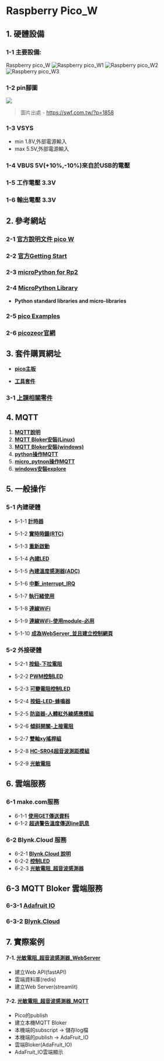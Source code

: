# Raspberry Pico_W

## 1. 硬體設備
### 1-1 主要設備:
Raspberry pico_W
![Raspberry pico_W1](./images/pick_w1.jpeg)
![Raspberry pico_W2](./images/pick_w2.jpeg)
![Raspberry pico_W3](./images/pick_w3.jpeg)

### 1-2 pin腳圖

![](./images/raspberry_pi_pico_w.png)

> 圖片出處 - https://swf.com.tw/?p=1858

### 1-3 VSYS
- min 1.8V,外部電源輸入
- max 5.5V,外部電源輸入

### 1-4 VBUS 5V(+10%,-10%)來自於USB的電壓

### 1-5 工作電壓 3.3V

### 1-6 輸出電壓 3.3V

## 2. 參考網站


### 2-1 [官方說明文件 pico W](https://www.raspberrypi.com/documentation/microcontrollers/raspberry-pi-pico.html#raspberry-pi-pico-w19)

### 2-2 [官方Getting Start](https://www.raspberrypi.com/documentation/microcontrollers/micropython.html)

### 2-3 [microPython for Rp2](https://docs.micropython.org/en/latest/rp2/general.html)

### 2-4 [MicroPython Library](https://docs.micropython.org/en/latest/library/index.html#)
- **Python standard libraries and micro-libraries**

### 2-5 [pico Examples](https://github.com/raspberrypi/pico-micropython-examples/tree/master)

### 2-6 [picozeor官網](https://picozero.readthedocs.io/en/latest/)

## 3. 套件購買網址
- [**pico主板**](https://piepie.com.tw/product/raspberry-pi-pico-wh?hilite=pico)

- [**工具套件**](https://piepie.com.tw/product/gpio-game-console-starter-kit)
 
### 3-1 [上課相關零件](./周邊零件/README.md)

## 4. MQTT
1. [**MQTT說明**](./mqtt/MQTT說明)
2. [**MQTT Bloker安裝(Linux)**](./mqtt/linux安裝)
3. [**MQTT Bloker安裝(windows)**](./mqtt/windows安裝)
4. [**python操作MQTT**](./mqtt/python操作MQTT)
5. [**micro_pytnon操作MQTT**](./mqtt/micropython操作MQTT)
6. [**windows安裝explore**](./mqtt/windows安裝explore)


## 5. 一般操作
### 5-1 內建硬體

- 5-1-1 [**計時器**](./一般操作/0_1計時器/)

- 5-1-2 [**實時時鐘(RTC)**](./一般操作/0_2實時時鐘(Real_Time_Clock))

- 5-1-3 [**重新啟動**](./一般操作/0_3重新啟動(WTD))

- 5-1-4 [**內建LED**](./一般操作/0_4內建LED)

- 5-1-5 [**內建溫度感測器(ADC)**](./一般操作/0_5內建溫度感測器(ADC))

- 5-1-6 [**中斷_interrupt_IRQ**](./一般操作/0_6中斷_interrupt_IRQ)

- 5-1-7 [**執行緒使用**](./一般操作/0_7執行緒使用)

- 5-1-8 [**連線WiFi**](./連線WiFi)

- 5-1-9 [**連線WiFi-使用module-必用**](./連線WiFi/module方式)

- 5-1-10 [**成為WebServer_並且建立控制網頁**](./當作WebServer)

### 5-2 外接硬體

- 5-2-1 [**按鈕-下拉電阻**](./一般操作/1_1_0按鈕和LED/)

- 5-2-2 [**PWM控制LED**](./一般操作/1_1_2_PWM控制LED)

- 5-2-3 [**可變電阻控制LED**](./一般操作/1_1_3_可變電阻控制LED)

- 5-2-4 [**按鈕-LED-蜂鳴器**](./一般操作/2_1按鈕_LED_蜂鳴器) 

- 5-2-5 [**防盜器-人體紅外線感應模組**](./一般操作/2_2防盜器)

- 5-2-6 [**傾斜開關-上接電阻**](./一般操作/2_3傾斜滾珠開關)

- 5-2-7 [**雙軸xy搖桿組**](./一般操作/2_4雙軸xy搖桿組)

- 5-2-8 [**HC-SR04超音波測距模組**](./一般操作/2_5超音波感測器)

- 5-2-9 [**光敏電阻**](./一般操作/2_6光敏電阻)

## 6. 雲端服務

### 6-1 make.com服務

- 6-1-1 [**使用GET傳送資料**](./使用make/)
- 6-1-2 [**超過警告溫度傳送line訊息**](./使用make/超過警告溫度傳送line訊息/)

### 6-2 Blynk.Cloud 服務
- 6-2-1 [**Blynk.Cloud 說明**](./使用Blynk_Console/)
- 6-2-2 [**控制LED**](./使用Blynk_Console/1控制LED/)
- 6-2-3 [**光敏電阻_超音波感測器**](./使用Blynk_Console/2光敏電阻_超音波感測器)

## 6-3 MQTT Bloker 雲端服務
### 6-3-1 [**Adafruit IO**](./mqtt/AdafruitIO/)
### 6-3-2 [**Blynk.Cloud**](./mqtt/blynk_cloud/)



## 7. 實際案例
#### 7-1. [光敏電阻_超音波感測器_WebServer](./實際案例/project1/)
- 建立Web API(fastAPI)
- 雲端資料庫(redis)
- 建立Web Server(streamlit)

#### 7-2. [光敏電阻_超音波感測器_MQTT](./實際案例/project2/)
- Pico的publish
- 建立本機MQTT Bloker
- 本機端的subscript -> 儲存log檔
- 本機端的publish -> AdaFruit_IO
- 雲端Bloker(AdaFruit_IO)
- AdaFruit_IO雲端顯示



